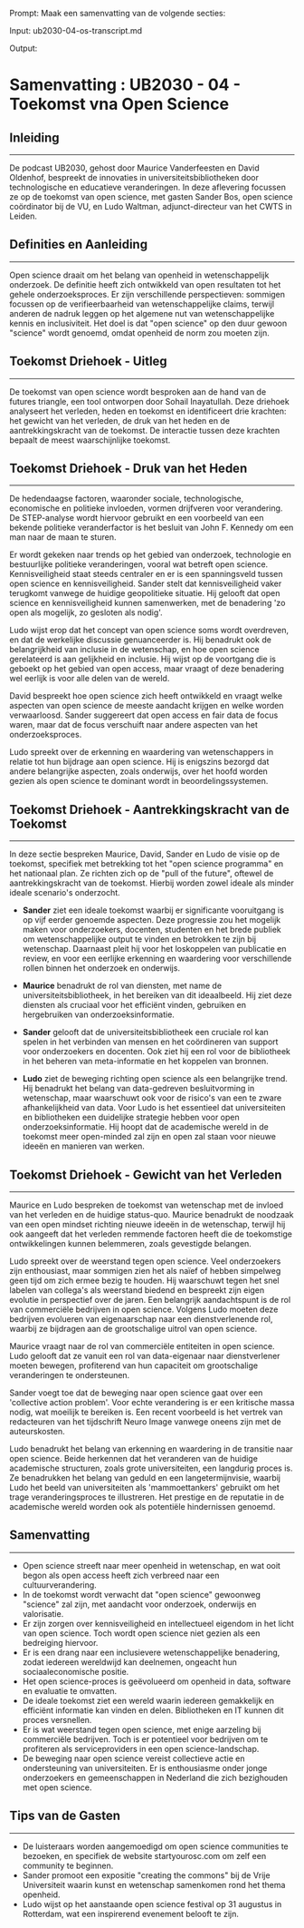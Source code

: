 Prompt: Maak een samenvatting van de volgende secties:

Input: ub2030-04-os-transcript.md

Output: 

# Samenvatting : UB2030 - 04 - Toekomst vna Open Science

## Inleiding
-----------

De podcast UB2030, gehost door Maurice Vanderfeesten en David Oldenhof, bespreekt de innovaties in universiteitsbibliotheken door technologische en educatieve veranderingen. In deze aflevering focussen ze op de toekomst van open science, met gasten Sander Bos, open science coördinator bij de VU, en Ludo Waltman, adjunct-directeur van het CWTS in Leiden.

## Definities en Aanleiding
------------------------

Open science draait om het belang van openheid in wetenschappelijk onderzoek. De definitie heeft zich ontwikkeld van open resultaten tot het gehele onderzoeksproces. Er zijn verschillende perspectieven: sommigen focussen op de verifieerbaarheid van wetenschappelijke claims, terwijl anderen de nadruk leggen op het algemene nut van wetenschappelijke kennis en inclusiviteit. Het doel is dat "open science" op den duur gewoon "science" wordt genoemd, omdat openheid de norm zou moeten zijn.

## Toekomst Driehoek - Uitleg
--------------------------

De toekomst van open science wordt besproken aan de hand van de futures triangle, een tool ontworpen door Sohail Inayatullah. Deze driehoek analyseert het verleden, heden en toekomst en identificeert drie krachten: het gewicht van het verleden, de druk van het heden en de aantrekkingskracht van de toekomst. De interactie tussen deze krachten bepaalt de meest waarschijnlijke toekomst.

## Toekomst Driehoek - Druk van het Heden
-----------------------------------------

De hedendaagse factoren, waaronder sociale, technologische, economische en politieke invloeden, vormen drijfveren voor verandering. De STEP-analyse wordt hiervoor gebruikt en een voorbeeld van een bekende politieke veranderfactor is het besluit van John F. Kennedy om een man naar de maan te sturen. 

Er wordt gekeken naar trends op het gebied van onderzoek, technologie en bestuurlijke politieke veranderingen, vooral wat betreft open science. Kennisveiligheid staat steeds centraler en er is een spanningsveld tussen open science en kennisveiligheid. Sander stelt dat kennisveiligheid vaker terugkomt vanwege de huidige geopolitieke situatie. Hij gelooft dat open science en kennisveiligheid kunnen samenwerken, met de benadering 'zo open als mogelijk, zo gesloten als nodig'. 

Ludo wijst erop dat het concept van open science soms wordt overdreven, en dat de werkelijke discussie genuanceerder is. Hij benadrukt ook de belangrijkheid van inclusie in de wetenschap, en hoe open science gerelateerd is aan gelijkheid en inclusie. Hij wijst op de voortgang die is geboekt op het gebied van open access, maar vraagt of deze benadering wel eerlijk is voor alle delen van de wereld.

David bespreekt hoe open science zich heeft ontwikkeld en vraagt welke aspecten van open science de meeste aandacht krijgen en welke worden verwaarloosd. Sander suggereert dat open access en fair data de focus waren, maar dat de focus verschuift naar andere aspecten van het onderzoeksproces.

Ludo spreekt over de erkenning en waardering van wetenschappers in relatie tot hun bijdrage aan open science. Hij is enigszins bezorgd dat andere belangrijke aspecten, zoals onderwijs, over het hoofd worden gezien als open science te dominant wordt in beoordelingssystemen.

## Toekomst Driehoek - Aantrekkingskracht van de Toekomst
---------------------------------------------------------

In deze sectie bespreken Maurice, David, Sander en Ludo de visie op de toekomst, specifiek met betrekking tot het "open science programma" en het nationaal plan. Ze richten zich op de "pull of the future", oftewel de aantrekkingskracht van de toekomst. Hierbij worden zowel ideale als minder ideale scenario's onderzocht. 

- **Sander** ziet een ideale toekomst waarbij er significante vooruitgang is op vijf eerder genoemde aspecten. Deze progressie zou het mogelijk maken voor onderzoekers, docenten, studenten en het brede publiek om wetenschappelijke output te vinden en betrokken te zijn bij wetenschap. Daarnaast pleit hij voor het loskoppelen van publicatie en review, en voor een eerlijke erkenning en waardering voor verschillende rollen binnen het onderzoek en onderwijs.

- **Maurice** benadrukt de rol van diensten, met name de universiteitsbibliotheek, in het bereiken van dit ideaalbeeld. Hij ziet deze diensten als cruciaal voor het efficiënt vinden, gebruiken en hergebruiken van onderzoeksinformatie.

- **Sander** gelooft dat de universiteitsbibliotheek een cruciale rol kan spelen in het verbinden van mensen en het coördineren van support voor onderzoekers en docenten. Ook ziet hij een rol voor de bibliotheek in het beheren van meta-informatie en het koppelen van bronnen.

- **Ludo** ziet de beweging richting open science als een belangrijke trend. Hij benadrukt het belang van data-gedreven besluitvorming in wetenschap, maar waarschuwt ook voor de risico's van een te zware afhankelijkheid van data. Voor Ludo is het essentieel dat universiteiten en bibliotheken een duidelijke strategie hebben voor open onderzoeksinformatie. Hij hoopt dat de academische wereld in de toekomst meer open-minded zal zijn en open zal staan voor nieuwe ideeën en manieren van werken.

## Toekomst Driehoek - Gewicht van het Verleden
-------------------------------------------------------------

Maurice en Ludo bespreken de toekomst van wetenschap met de invloed van het verleden en de huidige status-quo. Maurice benadrukt de noodzaak van een open mindset richting nieuwe ideeën in de wetenschap, terwijl hij ook aangeeft dat het verleden remmende factoren heeft die de toekomstige ontwikkelingen kunnen belemmeren, zoals gevestigde belangen.

Ludo spreekt over de weerstand tegen open science. Veel onderzoekers zijn enthousiast, maar sommigen zien het als naïef of hebben simpelweg geen tijd om zich ermee bezig te houden. Hij waarschuwt tegen het snel labelen van collega's als weerstand biedend en bespreekt zijn eigen evolutie in perspectief over de jaren. Een belangrijk aandachtspunt is de rol van commerciële bedrijven in open science. Volgens Ludo moeten deze bedrijven evolueren van eigenaarschap naar een dienstverlenende rol, waarbij ze bijdragen aan de grootschalige uitrol van open science.

Maurice vraagt naar de rol van commerciële entiteiten in open science. Ludo gelooft dat ze vanuit een rol van data-eigenaar naar dienstverlener moeten bewegen, profiterend van hun capaciteit om grootschalige veranderingen te ondersteunen.

Sander voegt toe dat de beweging naar open science gaat over een 'collective action problem'. Voor echte verandering is er een kritische massa nodig, wat moeilijk te bereiken is. Een recent voorbeeld is het vertrek van redacteuren van het tijdschrift Neuro Image vanwege oneens zijn met de auteurskosten.

Ludo benadrukt het belang van erkenning en waardering in de transitie naar open science. Beide herkennen dat het veranderen van de huidige academische structuren, zoals grote universiteiten, een langdurig proces is. Ze benadrukken het belang van geduld en een langetermijnvisie, waarbij Ludo het beeld van universiteiten als 'mammoettankers' gebruikt om het trage veranderingsproces te illustreren. Het prestige en de reputatie in de academische wereld worden ook als potentiële hindernissen genoemd.

## Samenvatting
---------------

- Open science streeft naar meer openheid in wetenschap, en wat ooit begon als open access heeft zich verbreed naar een cultuurverandering. 
- In de toekomst wordt verwacht dat "open science" gewoonweg "science" zal zijn, met aandacht voor onderzoek, onderwijs en valorisatie.
- Er zijn zorgen over kennisveiligheid en intellectueel eigendom in het licht van open science. Toch wordt open science niet gezien als een bedreiging hiervoor.
- Er is een drang naar een inclusievere wetenschappelijke benadering, zodat iedereen wereldwijd kan deelnemen, ongeacht hun sociaaleconomische positie.
- Het open science-proces is geëvolueerd om openheid in data, software en evaluatie te omvatten.
- De ideale toekomst ziet een wereld waarin iedereen gemakkelijk en efficiënt informatie kan vinden en delen. Bibliotheken en IT kunnen dit proces versnellen.
- Er is wat weerstand tegen open science, met enige aarzeling bij commerciële bedrijven. Toch is er potentieel voor bedrijven om te profiteren als serviceproviders in een open science-landschap.
- De beweging naar open science vereist collectieve actie en ondersteuning van universiteiten. Er is enthousiasme onder jonge onderzoekers en gemeenschappen in Nederland die zich bezighouden met open science.

## Tips van de Gasten
---------------------

- De luisteraars worden aangemoedigd om open science communities te bezoeken, en specifiek de website startyourosc.com om zelf een community te beginnen.
- Sander promoot een expositie "creating the commons" bij de Vrije Universiteit waarin kunst en wetenschap samenkomen rond het thema openheid.
- Ludo wijst op het aanstaande open science festival op 31 augustus in Rotterdam, wat een inspirerend evenement belooft te zijn.